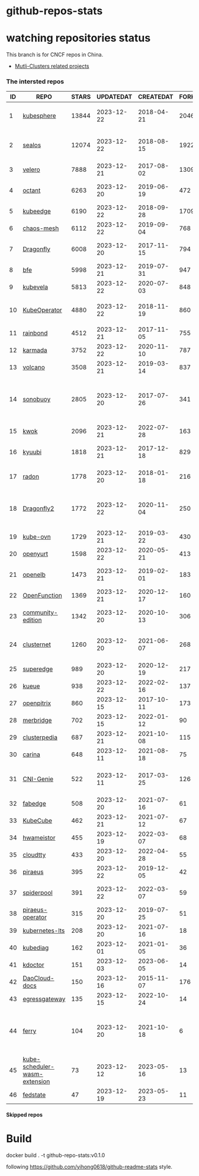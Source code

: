 # github-repos-stats

# watching repositories status

This branch is for CNCF repos in China.
- [Mutli-Clusters related projects](https://github.com/pacoxu/github-repos-stats/tree/multi-clusters)


<!--START_SECTION:github_repos-->
### The intersted repos
| ID |                                               REPO                                                | STARS | UPDATEDAT  | CREATEDAT  | FORKSCOUNT |                                                                                                       DESCRIPTIONS                                                                                                       |
|----|---------------------------------------------------------------------------------------------------|-------|------------|------------|------------|--------------------------------------------------------------------------------------------------------------------------------------------------------------------------------------------------------------------------|
|  1 | [kubesphere](https://github.com/kubesphere/kubesphere)                                            | 13844 | 2023-12-22 | 2018-04-21 |       2046 | The container platform tailored for Kubernetes multi-cloud, datacenter, and edge management ⎈ 🖥 ☁️                                                                                                                       |
|  2 | [sealos](https://github.com/labring/sealos)                                                       | 12074 | 2023-12-22 | 2018-08-15 |       1922 | Sealos is a production-ready Kubernetes distribution that provides a one-stop solution for both public and private cloud. https://sealos.io                                                                              |
|  3 | [velero](https://github.com/vmware-tanzu/velero)                                                  |  7888 | 2023-12-21 | 2017-08-02 |       1309 | Backup and migrate Kubernetes applications and their persistent volumes                                                                                                                                                  |
|  4 | [octant](https://github.com/vmware-archive/octant)                                                |  6263 | 2023-12-20 | 2019-06-19 |        472 | Highly extensible platform for developers to better understand the complexity of Kubernetes clusters.                                                                                                                    |
|  5 | [kubeedge](https://github.com/kubeedge/kubeedge)                                                  |  6190 | 2023-12-22 | 2018-09-28 |       1709 | Kubernetes Native Edge Computing Framework (project under CNCF)                                                                                                                                                          |
|  6 | [chaos-mesh](https://github.com/chaos-mesh/chaos-mesh)                                            |  6112 | 2023-12-22 | 2019-09-04 |        768 | A Chaos Engineering Platform for Kubernetes.                                                                                                                                                                             |
|  7 | [Dragonfly](https://github.com/dragonflyoss/Dragonfly)                                            |  6008 | 2023-12-20 | 2017-11-15 |        794 | This repository has be archived and moved to the new repository https://github.com/dragonflyoss/Dragonfly2.                                                                                                              |
|  8 | [bfe](https://github.com/bfenetworks/bfe)                                                         |  5998 | 2023-12-21 | 2019-07-31 |        947 | A modern layer 7 load balancer from baidu                                                                                                                                                                                |
|  9 | [kubevela](https://github.com/kubevela/kubevela)                                                  |  5813 | 2023-12-22 | 2020-07-03 |        848 | The Modern Application Platform.                                                                                                                                                                                         |
| 10 | [KubeOperator](https://github.com/KubeOperator/KubeOperator)                                      |  4880 | 2023-12-22 | 2018-11-19 |        860 | KubeOperator 是一个开源的轻量级 Kubernetes 发行版，专注于帮助企业规划、部署和运营生产级别的 K8s 集群。                                                                                                                   |
| 11 | [rainbond](https://github.com/goodrain/rainbond)                                                  |  4512 | 2023-12-21 | 2017-11-05 |        755 | No need to know Kubernetes' cloud native application management platform | 不用懂 Kubernetes 的云原生应用管理平台                                                                                                        |
| 12 | [karmada](https://github.com/karmada-io/karmada)                                                  |  3752 | 2023-12-22 | 2020-11-10 |        787 | Open, Multi-Cloud, Multi-Cluster Kubernetes Orchestration                                                                                                                                                                |
| 13 | [volcano](https://github.com/volcano-sh/volcano)                                                  |  3508 | 2023-12-21 | 2019-03-14 |        837 | A Cloud Native Batch System (Project under CNCF)                                                                                                                                                                         |
| 14 | [sonobuoy](https://github.com/vmware-tanzu/sonobuoy)                                              |  2805 | 2023-12-20 | 2017-07-26 |        341 | Sonobuoy is a diagnostic tool that makes it easier to understand the state of a Kubernetes cluster by running a set of Kubernetes conformance tests and other plugins in an accessible and non-destructive manner.       |
| 15 | [kwok](https://github.com/kubernetes-sigs/kwok)                                                   |  2096 | 2023-12-21 | 2022-07-28 |        163 | Kubernetes WithOut Kubelet -  Simulates thousands of Nodes and Clusters.                                                                                                                                                 |
| 16 | [kyuubi](https://github.com/apache/kyuubi)                                                        |  1818 | 2023-12-21 | 2017-12-18 |        829 | Apache Kyuubi is a distributed and multi-tenant gateway to provide serverless SQL on data warehouses and lakehouses.                                                                                                     |
| 17 | [radon](https://github.com/radondb/radon)                                                         |  1778 | 2023-12-20 | 2018-01-18 |        216 | RadonDB is an open source, cloud-native MySQL database for building global, scalable cloud services                                                                                                                      |
| 18 | [Dragonfly2](https://github.com/dragonflyoss/Dragonfly2)                                          |  1772 | 2023-12-22 | 2020-11-04 |        250 | Dragonfly is an open source P2P-based file distribution and image acceleration system. It is hosted by the Cloud Native Computing Foundation (CNCF) as an Incubating Level Project.                                      |
| 19 | [kube-ovn](https://github.com/kubeovn/kube-ovn)                                                   |  1729 | 2023-12-21 | 2019-03-22 |        430 | A Bridge between SDN and Cloud Native (Project under CNCF)                                                                                                                                                               |
| 20 | [openyurt](https://github.com/openyurtio/openyurt)                                                |  1598 | 2023-12-22 | 2020-05-21 |        413 | OpenYurt - Extending your native Kubernetes to edge(project under CNCF)                                                                                                                                                  |
| 21 | [openelb](https://github.com/openelb/openelb)                                                     |  1473 | 2023-12-21 | 2019-02-01 |        183 | Load Balancer Implementation for Kubernetes in Bare-Metal, Edge, and Virtualization                                                                                                                                      |
| 22 | [OpenFunction](https://github.com/OpenFunction/OpenFunction)                                      |  1369 | 2023-12-21 | 2020-12-17 |        160 | Cloud Native Function-as-a-Service Platform (CNCF Sandbox Project)                                                                                                                                                       |
| 23 | [community-edition](https://github.com/vmware-tanzu/community-edition)                            |  1342 | 2023-12-20 | 2020-10-13 |        306 | VMware Tanzu Community Edition is no longer an actively maintained project. Code is available for historical purposes only.                                                                                              |
| 24 | [clusternet](https://github.com/clusternet/clusternet)                                            |  1260 | 2023-12-20 | 2021-06-07 |        268 | [CNCF Sandbox Project] Managing your Kubernetes clusters (including public, private, edge, etc.) as easily as visiting the Internet ⎈                                                                                    |
| 25 | [superedge](https://github.com/superedge/superedge)                                               |   989 | 2023-12-20 | 2020-12-19 |        217 | An edge-native container management system for edge computing                                                                                                                                                            |
| 26 | [kueue](https://github.com/kubernetes-sigs/kueue)                                                 |   938 | 2023-12-22 | 2022-02-16 |        137 | Kubernetes-native Job Queueing                                                                                                                                                                                           |
| 27 | [openpitrix](https://github.com/openpitrix/openpitrix)                                            |   860 | 2023-12-15 | 2017-10-11 |        173 | Application Management Platform on Multi-Cloud Environment                                                                                                                                                               |
| 28 | [merbridge](https://github.com/merbridge/merbridge)                                               |   702 | 2023-12-15 | 2022-01-12 |         90 | Use eBPF to speed up your Service Mesh like crossing an Einstein-Rosen Bridge.                                                                                                                                           |
| 29 | [clusterpedia](https://github.com/clusterpedia-io/clusterpedia)                                   |   687 | 2023-12-21 | 2021-10-08 |        115 | The Encyclopedia of Kubernetes clusters                                                                                                                                                                                  |
| 30 | [carina](https://github.com/carina-io/carina)                                                     |   648 | 2023-12-11 | 2021-08-18 |         75 | Carina: an high performance and ops-free local storage for kubernetes                                                                                                                                                    |
| 31 | [CNI-Genie](https://github.com/cni-genie/CNI-Genie)                                               |   522 | 2023-12-11 | 2017-03-25 |        126 | CNI-Genie for choosing pod network of your choice during deployment time. Supported pod networks - Calico, Flannel, Romana, Weave                                                                                        |
| 32 | [fabedge](https://github.com/FabEdge/fabedge)                                                     |   508 | 2023-12-20 | 2021-07-16 |         61 | Secure Edge Networking Solution Based On Kubernetes                                                                                                                                                                      |
| 33 | [KubeCube](https://github.com/kubecube-io/KubeCube)                                               |   462 | 2023-12-21 | 2021-07-12 |         67 | KubeCube is an open source enterprise-level container platform                                                                                                                                                           |
| 34 | [hwameistor](https://github.com/hwameistor/hwameistor)                                            |   455 | 2023-12-19 | 2022-03-07 |         68 | Hwameistor is an HA local storage system for cloud-native stateful workloads.                                                                                                                                            |
| 35 | [cloudtty](https://github.com/cloudtty/cloudtty)                                                  |   433 | 2023-12-20 | 2022-04-28 |         55 | A Friendly Kubernetes CloudShell (Web Terminal) !                                                                                                                                                                        |
| 36 | [piraeus](https://github.com/piraeusdatastore/piraeus)                                            |   395 | 2023-12-22 | 2019-12-05 |         42 | High Available Datastore for Kubernetes                                                                                                                                                                                  |
| 37 | [spiderpool](https://github.com/spidernet-io/spiderpool)                                          |   391 | 2023-12-22 | 2022-03-07 |         59 | Underlay and RDMA network solution of the Kubernetes, for bare metal, VM and any public cloud                                                                                                                            |
| 38 | [piraeus-operator](https://github.com/piraeusdatastore/piraeus-operator)                          |   315 | 2023-12-20 | 2019-07-25 |         51 | The Piraeus Operator manages LINSTOR clusters in Kubernetes.                                                                                                                                                             |
| 39 | [kubernetes-lts](https://github.com/klts-io/kubernetes-lts)                                       |   208 | 2023-12-20 | 2021-07-16 |         18 | Kubernetes LTS(long term support)                                                                                                                                                                                        |
| 40 | [kubediag](https://github.com/kubediag/kubediag)                                                  |   162 | 2023-12-01 | 2021-01-05 |         36 | Problem diagnosis and operation orchestration for Kubernetes                                                                                                                                                             |
| 41 | [kdoctor](https://github.com/kdoctor-io/kdoctor)                                                  |   151 | 2023-12-03 | 2023-06-05 |         14 | data plane testing utility of cloud native                                                                                                                                                                               |
| 42 | [DaoCloud-docs](https://github.com/DaoCloud/DaoCloud-docs)                                        |   150 | 2023-12-16 | 2015-11-07 |        176 | DaoCloud Enterprise 5.0 Documentation                                                                                                                                                                                    |
| 43 | [egressgateway](https://github.com/spidernet-io/egressgateway)                                    |   135 | 2023-12-15 | 2022-10-24 |         14 | Network egress policy for Kubernetes                                                                                                                                                                                     |
| 44 | [ferry](https://github.com/ferryproxy/ferry)                                                      |   104 | 2023-12-20 | 2021-10-18 |          6 | Ferry is a Kubernetes multi-cluster communication component that eliminates communication differences between clusters as if they were in a single cluster, regardless of the network environment those clusters are in. |
| 45 | [kube-scheduler-wasm-extension](https://github.com/kubernetes-sigs/kube-scheduler-wasm-extension) |    73 | 2023-12-12 | 2023-05-16 |         13 | All the things to make the scheduler extendable with wasm.                                                                                                                                                               |
| 46 | [fedstate](https://github.com/fedstate/fedstate)                                                  |    47 | 2023-12-19 | 2023-05-23 |         11 | Federated middleware based on Karmada                                                                                                                                                                                    |



#### Skipped repos
<!--END_SECTION:github_repos-->

# Build

docker build . -t github-repo-stats:v0.1.0

following https://github.com/yihong0618/github-readme-stats style.
